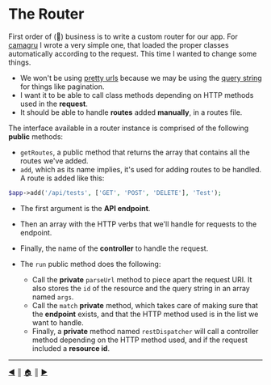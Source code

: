 # The Router
First order of (:monkey:) business is to write a custom router for our app. For [camagru](https://github.com/lifeBalance/camagru) I wrote a very simple one, that loaded the proper classes automatically according to the request. This time I wanted to change some things.

* We won't be using [pretty urls](https://en.wikipedia.org/wiki/Clean_URL) because we may be using the [query string](https://en.wikipedia.org/wiki/Query_string) for things like pagination.
* I want it to be able to call class methods depending on HTTP methods used in the **request**.
* It should be able to handle **routes** added **manually**, in a routes file.

The interface available in a router instance is comprised of the following **public** methods:

* `getRoutes`, a public method that returns the array that contains all the routes we've added.
* `add`, which as its name implies, it's used for adding routes to be handled. A route is added like this:
```php
$app->add('/api/tests', ['GET', 'POST', 'DELETE'], 'Test');
```

 * The first argument is the **API endpoint**.
 * Then an array with the HTTP verbs that we'll handle for requests to the endpoint.
 * Finally, the name of the **controller** to handle the request.

* The `run` public method does the following:

    * Call the **private** `parseUrl` method to piece apart the request URI. It also stores the `id` of the resource and the query string in an array named `args`.
    * Call the `match` **private** method, which takes care of making sure that the **endpoint** exists, and that the HTTP method used is in the list we want to handle.
    * Finally, a **private** method named `restDispatcher` will call a controller method depending on the HTTP method used, and if the request included a **resource id**.

---
[:arrow_backward:][back] ║ [:house:][home] ║ [:arrow_forward:][next]

<!-- navigation -->
[home]: ../README.md
[back]: ./restful.md
[next]: ./setup.md